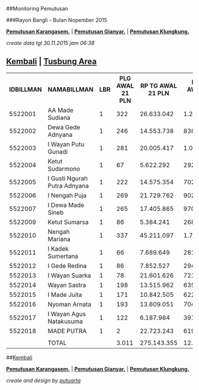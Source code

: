 <script>
  (function(i,s,o,g,r,a,m){i['GoogleAnalyticsObject']=r;i[r]=i[r]||function(){
  (i[r].q=i[r].q||[]).push(arguments)},i[r].l=1*new Date();a=s.createElement(o),
  m=s.getElementsByTagName(o)[0];a.async=1;a.src=g;m.parentNode.insertBefore(a,m)
  })(window,document,'script','//www.google-analytics.com/analytics.js','ga');

  ga('create', 'UA-70651201-1', 'auto');
  ga('send', 'pageview');

</script>

##Monitoring Pemutusan 

###Rayon Bangli - Bulan Nopember 2015


**[Pemutusan Karangasem.](https://github.com/areabatur/3mm.3atur/blob/master/tusbung/karangasem112015.markdown )** | **[Pemutusan Gianyar.](https://github.com/areabatur/3mm.3atur/blob/master/tusbung/gianyar112015.markdown )** | **[Pemutusan Klungkung.](https://github.com/areabatur/3mm.3atur/blob/master/tusbung/klungkung112015.markdown )** 

_create data tgl 30.11.2015 jam 06:38_

## [Kembali](http://areabatur.github.io/3mm.3atur/) | [ Tusbung Area](https://github.com/areabatur/3mm.3atur/blob/master/tusbung/3mm.areatusbung.markdown )

<table><tbody><tr><th>IDBILLMAN</th><th>NAMABILLMAN</th><th>LBR</th><th> PLG AWAL 21 PLN </th><th> RP TG AWAL 21 PLN </th><th> RP BK AWAL 21 PLN </th><th> TARGET AKHIR PLN </th><th> (REALISASI) </th><th> TOTAL RP TG 30 06:38 </th><th> TOTAL BK 30 06:38 </th><th> TPLG </th><th> BELUM </th><th>DIDATANGI</th><th>SEGEL</th><th> TOTAL RP TG 29 16:20 </th><th> TOTAL BK  29 16:20 </th><th> TPLG </th><th> BELUM </th><th>DATANGI</th><th>SEGEL</th><th> TOTAL RP TG 29 08:21 </th><th> TOTAL BK 29 08:21 </th><th> TPLG </th><th> BELUM </th><th>DATANGI</th><th>SEGEL</th><th> SISA RP TG 27 21:19 </th><th> SISA RP BK 27 21:19 </th><th> SISA PLG 27 21:19 </th><th> BELUM </th><th>DATANGI</th><th>SEGEL</th><th> SISA RP TG 27 09:40 </th><th> SISA RP BK 27 09:40 </th><th> SISA PLG27 09:40 </th><th> BELUM </th><th>DATANGI</th><th>SEGEL</th><th> SISA RP TG 26 20:13 </th><th> SISA RP BK 26 26 20:13 </th><th> SISA PLG26 20:13 </th><th>BELUM</th><th>DATANGI</th><th>SEGEL</th><th> SISA RP TG 26 07:30 </th><th> SISA RP BK 26 07:30 </th><th> SISA PLG 26 07:30 </th><th>BELUM</th><th>DATANGI</th><th>SEGEL</th><th> SISA RP TG 25 16:45 </th><th> SISA RP BK 25 16:45 </th><th> SISA PLG 25 16:45 </th><th>BELUM</th><th>DATANGI</th><th>SEGEL</th><th> SISA RP TG 25 01:45 </th><th> SISA RP BK 25 01:45 </th><th> SISA PLG 25 01:45 </th><th> BELUM </th><th> DATANGI </th><th> SEGEL </th><th> SISA RP TG 24 0617 </th><th> SISA RP BK </th><th> TPLG </th><th> BELUM </th><th> DATANGI </th><th> SEGEL </th><th> SISA RP TG 23 1830 </th><th> SISA RP BK </th><th> TPLG </th><th> BELUM </th><th> DATANGI </th><th> SEGEL </th></tr><tr><td>5522001</td><td>AA Made Sudiana</td><td>1</td><td> 322 </td><td> 26.633.042 </td><td> 1.260.000 </td><td> 1.537.601 </td><td> (5,06)</td><td> 10.857.903 </td><td> 503.000 </td><td> 140 </td><td> 137 </td><td>2</td><td>1</td><td> 11.717.902 </td><td> 529.000 </td><td> 148 </td><td> 145 </td><td>2</td><td>1</td><td> 12.298.748 </td><td> 553.000 </td><td> 156 </td><td> 153 </td><td>2</td><td>1</td><td> 14.884.725 </td><td> 651.000 </td><td> 188 </td><td> 186 </td><td>2</td><td> </td><td> 16.463.923 </td><td> 708.000 </td><td> 204 </td><td> 202 </td><td>2</td><td> </td><td> 17.043.806 </td><td> 726.000 </td><td> 210 </td><td>208</td><td>2</td><td> </td><td> 18.340.061 </td><td> 856.000 </td><td> 222 </td><td>216</td><td>3</td><td>3</td><td> 18.833.974 </td><td> 877.000 </td><td> 229 </td><td>221</td><td>5</td><td>3</td><td> 20.900.950 </td><td> 984.000 </td><td> 249 </td><td> 241 </td><td> 5 </td><td> 3 </td><td> 21.177.518 </td><td> 993.000 </td><td> 252 </td><td> 244 </td><td> 5 </td><td> 3 </td><td> 21.333.719 </td><td> 999.000 </td><td> 254 </td><td> 246 </td><td> 5 </td><td> 3 </td></tr><tr><td>5522002</td><td>Dewa Gede Adnyana</td><td>1</td><td> 246 </td><td> 14.553.738 </td><td> 838.000 </td><td> 840.228 </td><td> (1,12)</td><td> 2.622.904 </td><td> 129.000 </td><td> 34 </td><td> 24 </td><td>10</td><td> </td><td> 2.622.904 </td><td> 129.000 </td><td> 34 </td><td> 24 </td><td>10</td><td> </td><td> 8.608.659 </td><td> 497.000 </td><td> 150 </td><td> 122 </td><td>28</td><td> </td><td> 8.642.341 </td><td> 500.000 </td><td> 151 </td><td> 131 </td><td>20</td><td> </td><td> 8.760.734 </td><td> 503.000 </td><td> 152 </td><td> 132 </td><td>20</td><td> </td><td> 8.760.734 </td><td> 503.000 </td><td> 152 </td><td>132</td><td>20</td><td> </td><td> 11.247.512 </td><td> 660.000 </td><td> 203 </td><td>140</td><td>63</td><td> </td><td> 11.247.512 </td><td> 660.000 </td><td> 203 </td><td>140</td><td>63</td><td> </td><td> 11.764.821 </td><td> 687.000 </td><td> 212 </td><td> 143 </td><td> 69 </td><td> </td><td> 13.217.228 </td><td> 761.000 </td><td> 221 </td><td> 150 </td><td> 71 </td><td> </td><td> 13.217.228 </td><td> 761.000 </td><td> 221 </td><td> 150 </td><td> 71 </td><td> </td></tr><tr><td>5522003</td><td>I Wayan Putu Gunadi</td><td>1</td><td> 281 </td><td> 20.005.417 </td><td> 1.000.000 </td><td> 1.154.969 </td><td> (0,19)</td><td> 2.532.134 </td><td> 139.000 </td><td> 44 </td><td> 44 </td><td> </td><td> </td><td> 2.532.134 </td><td> 139.000 </td><td> 44 </td><td> 44 </td><td> </td><td> </td><td> 2.586.276 </td><td> 142.000 </td><td> 45 </td><td> 45 </td><td> </td><td> </td><td> 2.688.334 </td><td> 145.000 </td><td> 46 </td><td> 46 </td><td> </td><td> </td><td> 5.300.224 </td><td> 218.000 </td><td> 69 </td><td> 69 </td><td> </td><td> </td><td> 5.732.963 </td><td> 230.000 </td><td> 73 </td><td>73</td><td> </td><td> </td><td> 7.198.977 </td><td> 346.000 </td><td> 87 </td><td>87</td><td> </td><td> </td><td> 7.301.613 </td><td> 352.000 </td><td> 89 </td><td>89</td><td> </td><td> </td><td> 12.156.100 </td><td> 506.000 </td><td> 137 </td><td> 137 </td><td> </td><td> </td><td> 16.260.393 </td><td> 778.000 </td><td> 227 </td><td> 227 </td><td> </td><td> </td><td> 16.260.393 </td><td> 778.000 </td><td> 227 </td><td> 227 </td><td> </td><td> </td></tr><tr><td>5522004</td><td>Ketut Sudarmono</td><td>1</td><td> 67 </td><td> 5.622.292 </td><td> 292.000 </td><td> 324.591 </td><td> (3,86)</td><td> 1.901.586 </td><td> 98.000 </td><td> 8 </td><td> 7 </td><td>1</td><td> </td><td> 1.901.586 </td><td> 98.000 </td><td> 8 </td><td> 7 </td><td>1</td><td> </td><td> 2.196.657 </td><td> 122.000 </td><td> 16 </td><td> 15 </td><td>1</td><td> </td><td> 2.224.460 </td><td> 125.000 </td><td> 17 </td><td> 16 </td><td>1</td><td> </td><td> 3.038.613 </td><td> 150.000 </td><td> 24 </td><td> 23 </td><td>1</td><td> </td><td> 3.038.613 </td><td> 150.000 </td><td> 24 </td><td>23</td><td>1</td><td> </td><td> 3.220.513 </td><td> 161.000 </td><td> 27 </td><td>25</td><td>2</td><td> </td><td> 3.278.263 </td><td> 164.000 </td><td> 28 </td><td>26</td><td>2</td><td> </td><td> 3.290.473 </td><td> 167.000 </td><td> 29 </td><td> 27 </td><td> 2 </td><td> </td><td> 4.349.889 </td><td> 215.000 </td><td> 42 </td><td> 36 </td><td> 6 </td><td> </td><td> 4.425.267 </td><td> 218.000 </td><td> 43 </td><td> 37 </td><td> 6 </td><td> </td></tr><tr><td>5522005</td><td>I Gusti Ngurah Putra Adnyana</td><td>1</td><td> 222 </td><td> 14.575.354 </td><td> 702.000 </td><td> 841.476 </td><td> 2,00 </td><td> </td><td> </td><td> </td><td> - </td><td> </td><td> </td><td> </td><td> </td><td> </td><td> - </td><td> </td><td> </td><td> </td><td> </td><td> </td><td> - </td><td> </td><td> </td><td> </td><td> </td><td> </td><td> - </td><td> </td><td> </td><td> 2.046.442 </td><td> 114.000 </td><td> 38 </td><td> 37 </td><td>1</td><td> </td><td> 2.173.547 </td><td> 117.000 </td><td> 39 </td><td>38</td><td>1</td><td> </td><td> 2.573.476 </td><td> 135.000 </td><td> 45 </td><td>43</td><td>2</td><td> </td><td> 4.697.107 </td><td> 229.000 </td><td> 75 </td><td>73</td><td>2</td><td> </td><td> 6.474.564 </td><td> 332.000 </td><td> 108 </td><td> 104 </td><td> 4 </td><td> </td><td> 8.128.537 </td><td> 428.000 </td><td> 138 </td><td> 134 </td><td> 4 </td><td> </td><td> 8.128.537 </td><td> 428.000 </td><td> 138 </td><td> 134 </td><td> 4 </td><td> </td></tr><tr><td>5522006</td><td>I Nengah Puja</td><td>1</td><td> 269 </td><td> 21.729.762 </td><td> 902.000 </td><td> 1.254.520 </td><td> (1,55)</td><td> 4.447.814 </td><td> 220.000 </td><td> 70 </td><td> 70 </td><td> </td><td> </td><td> 5.284.135 </td><td> 270.000 </td><td> 86 </td><td> 86 </td><td> </td><td> </td><td> 5.406.868 </td><td> 276.000 </td><td> 88 </td><td> 88 </td><td> </td><td> </td><td> 6.501.783 </td><td> 336.000 </td><td> 108 </td><td> 108 </td><td> </td><td> </td><td> 10.603.274 </td><td> 389.000 </td><td> 118 </td><td> 118 </td><td> </td><td> </td><td> 10.652.516 </td><td> 392.000 </td><td> 119 </td><td>119</td><td> </td><td> </td><td> 11.806.093 </td><td> 451.000 </td><td> 138 </td><td>138</td><td> </td><td> </td><td> 11.942.537 </td><td> 467.000 </td><td> 141 </td><td>141</td><td> </td><td> </td><td> 13.083.421 </td><td> 557.000 </td><td> 171 </td><td> 171 </td><td> </td><td> </td><td> 18.347.218 </td><td> 724.000 </td><td> 211 </td><td> 211 </td><td> </td><td> </td><td> 18.399.705 </td><td> 730.000 </td><td> 213 </td><td> 213 </td><td> </td><td> </td></tr><tr><td>5522007</td><td>I Dewa Made Sineb</td><td>1</td><td> 265 </td><td> 17.405.865 </td><td> 970.000 </td><td> 1.004.890 </td><td> 0,94 </td><td> 1.061.208 </td><td> 32.000 </td><td> 10 </td><td> 10 </td><td> </td><td> </td><td> 1.061.208 </td><td> 32.000 </td><td> 10 </td><td> 10 </td><td> </td><td> </td><td> 3.187.545 </td><td> 187.000 </td><td> 59 </td><td> 59 </td><td> </td><td> </td><td> 3.311.383 </td><td> 190.000 </td><td> 60 </td><td> 60 </td><td> </td><td> </td><td> 4.290.965 </td><td> 291.000 </td><td> 78 </td><td> 78 </td><td> </td><td> </td><td> 4.314.412 </td><td> 294.000 </td><td> 79 </td><td>79</td><td> </td><td> </td><td> 4.661.680 </td><td> 317.000 </td><td> 86 </td><td>86</td><td> </td><td> </td><td> 4.761.594 </td><td> 323.000 </td><td> 88 </td><td>88</td><td> </td><td> </td><td> 5.060.734 </td><td> 346.000 </td><td> 95 </td><td> 95 </td><td> </td><td> </td><td> 13.468.080 </td><td> 820.000 </td><td> 221 </td><td> 221 </td><td> </td><td> </td><td> 13.468.080 </td><td> 820.000 </td><td> 221 </td><td> 221 </td><td> </td><td> </td></tr><tr><td>5522009</td><td>Ketut Sumarsa</td><td>1</td><td> 86 </td><td> 5.384.241 </td><td> 268.000 </td><td> 310.847 </td><td> 0,42 </td><td> 491.251 </td><td> 18.000 </td><td> 6 </td><td> 6 </td><td> </td><td> </td><td> 491.251 </td><td> 18.000 </td><td> 6 </td><td> 6 </td><td> </td><td> </td><td> 548.660 </td><td> 21.000 </td><td> 7 </td><td> 7 </td><td> </td><td> </td><td> 2.141.687 </td><td> 104.000 </td><td> 34 </td><td> 34 </td><td> </td><td> </td><td> 2.141.687 </td><td> 104.000 </td><td> 34 </td><td> 34 </td><td> </td><td> </td><td> 2.141.687 </td><td> 104.000 </td><td> 34 </td><td>34</td><td> </td><td> </td><td> 2.245.263 </td><td> 110.000 </td><td> 36 </td><td>36</td><td> </td><td> </td><td> 2.531.747 </td><td> 121.000 </td><td> 39 </td><td>39</td><td> </td><td> </td><td> 2.815.856 </td><td> 136.000 </td><td> 44 </td><td> 44 </td><td> </td><td> </td><td> 3.724.464 </td><td> 186.000 </td><td> 60 </td><td> 60 </td><td> </td><td> </td><td> 3.757.657 </td><td> 189.000 </td><td> 61 </td><td> 61 </td><td> </td><td> </td></tr><tr><td>5522010</td><td>Nengah Mariana</td><td>1</td><td> 337 </td><td> 45.211.097 </td><td> 1.759.542 </td><td> 2.610.164 </td><td> (2,13)</td><td> 10.772.258 </td><td> 468.000 </td><td> 121 </td><td> 119 </td><td>2</td><td> </td><td> 11.048.425 </td><td> 474.000 </td><td> 123 </td><td> 121 </td><td>2</td><td> </td><td> 11.419.527 </td><td> 486.000 </td><td> 127 </td><td> 125 </td><td>2</td><td> </td><td> 11.581.172 </td><td> 495.000 </td><td> 130 </td><td> 129 </td><td>1</td><td> </td><td> 22.389.348 </td><td> 825.542 </td><td> 163 </td><td> 161 </td><td>2</td><td> </td><td> 26.408.747 </td><td> 953.542 </td><td> 171 </td><td>169</td><td>2</td><td> </td><td> 31.281.113 </td><td> 1.148.542 </td><td> 213 </td><td>212</td><td>1</td><td> </td><td> 32.221.625 </td><td> 1.234.542 </td><td> 217 </td><td>216</td><td>1</td><td> </td><td> 35.409.682 </td><td> 1.387.542 </td><td> 242 </td><td> 239 </td><td> 3 </td><td> </td><td> 36.448.719 </td><td> 1.418.542 </td><td> 251 </td><td> 248 </td><td> 3 </td><td> </td><td> 36.889.912 </td><td> 1.432.542 </td><td> 255 </td><td> 252 </td><td> 3 </td><td> </td></tr><tr><td>5522011</td><td>I Kadek Sumertana</td><td>1</td><td> 66 </td><td> 7.689.649 </td><td> 281.000 </td><td> 443.945 </td><td> (1,30)</td><td> 1.464.740 </td><td> 37.000 </td><td> 11 </td><td> 7 </td><td>4</td><td> </td><td> 1.464.740 </td><td> 37.000 </td><td> 11 </td><td> 7 </td><td>4</td><td> </td><td> 1.464.740 </td><td> 37.000 </td><td> 11 </td><td> 7 </td><td>4</td><td> </td><td> 1.464.740 </td><td> 37.000 </td><td> 11 </td><td> 9 </td><td>2</td><td> </td><td> 1.702.473 </td><td> 46.000 </td><td> 14 </td><td> 11 </td><td>3</td><td> </td><td> 1.994.798 </td><td> 52.000 </td><td> 16 </td><td>13</td><td>3</td><td> </td><td> 3.410.046 </td><td> 135.000 </td><td> 28 </td><td>22</td><td>6</td><td> </td><td> 5.574.236 </td><td> 160.000 </td><td> 31 </td><td>22</td><td>9</td><td> </td><td> 6.517.728 </td><td> 206.000 </td><td> 44 </td><td> 33 </td><td> 11 </td><td> </td><td> 6.825.668 </td><td> 226.000 </td><td> 50 </td><td> 39 </td><td> 11 </td><td> </td><td> 6.861.798 </td><td> 229.000 </td><td> 51 </td><td> 40 </td><td> 11 </td><td> </td></tr><tr><td>5522012</td><td>I Gede Redina</td><td>1</td><td> 86 </td><td> 7.852.527 </td><td> 294.000 </td><td> 453.349 </td><td> 0,91 </td><td> 495.553 </td><td> 49.000 </td><td> 15 </td><td> 15 </td><td> </td><td> </td><td> 3.227.112 </td><td> 122.000 </td><td> 35 </td><td> 35 </td><td> </td><td> </td><td> 3.227.112 </td><td> 122.000 </td><td> 35 </td><td> 35 </td><td> </td><td> </td><td> 3.569.134 </td><td> 179.000 </td><td> 54 </td><td> 54 </td><td> </td><td> </td><td> 3.569.134 </td><td> 179.000 </td><td> 54 </td><td> 54 </td><td> </td><td> </td><td> 4.384.559 </td><td> 208.000 </td><td> 63 </td><td>61</td><td> </td><td>2</td><td> 4.384.559 </td><td> 208.000 </td><td> 63 </td><td>63</td><td> </td><td> </td><td> 4.384.559 </td><td> 208.000 </td><td> 63 </td><td>63</td><td> </td><td> </td><td> 4.464.326 </td><td> 214.000 </td><td> 65 </td><td> 65 </td><td> </td><td> </td><td> 5.321.074 </td><td> 239.000 </td><td> 72 </td><td> 72 </td><td> </td><td> </td><td> 5.321.074 </td><td> 239.000 </td><td> 72 </td><td> 72 </td><td> </td><td> </td></tr><tr><td>5522013</td><td>I Wayan Suarka</td><td>1</td><td> 78 </td><td> 21.601.626 </td><td> 721.525 </td><td> 1.247.123 </td><td> (0,12)</td><td> 2.641.153 </td><td> 179.000 </td><td> 55 </td><td> 55 </td><td> </td><td> </td><td> 2.701.081 </td><td> 182.000 </td><td> 56 </td><td> 56 </td><td> </td><td> </td><td> 2.701.081 </td><td> 182.000 </td><td> 56 </td><td> 56 </td><td> </td><td> </td><td> 2.701.081 </td><td> 182.000 </td><td> 56 </td><td> 56 </td><td> </td><td> </td><td> 2.737.051 </td><td> 185.000 </td><td> 57 </td><td> 57 </td><td> </td><td> </td><td> 2.737.051 </td><td> 185.000 </td><td> 57 </td><td>57</td><td> </td><td> </td><td> 12.525.867 </td><td> 451.804 </td><td> 58 </td><td>58</td><td> </td><td> </td><td> 12.525.867 </td><td> 451.804 </td><td> 58 </td><td>58</td><td> </td><td> </td><td> 12.650.079 </td><td> 457.804 </td><td> 60 </td><td> 60 </td><td> </td><td> </td><td> 13.175.834 </td><td> 471.804 </td><td> 64 </td><td> 64 </td><td> </td><td> </td><td> 13.175.834 </td><td> 471.804 </td><td> 64 </td><td> 64 </td><td> </td><td> </td></tr><tr><td>5522014</td><td>Wayan Sastra</td><td>1</td><td> 198 </td><td> 13.515.962 </td><td> 635.000 </td><td> 780.315 </td><td> (3,25)</td><td> 4.095.356 </td><td> 232.000 </td><td> 70 </td><td> 70 </td><td> </td><td> </td><td> 4.596.332 </td><td> 268.000 </td><td> 82 </td><td> 82 </td><td> </td><td> </td><td> 5.106.145 </td><td> 295.000 </td><td> 91 </td><td> 91 </td><td> </td><td> </td><td> 5.341.376 </td><td> 316.000 </td><td> 98 </td><td> 98 </td><td> </td><td> </td><td> 6.874.269 </td><td> 339.000 </td><td> 105 </td><td> 105 </td><td> </td><td> </td><td> 7.306.461 </td><td> 357.000 </td><td> 111 </td><td>111</td><td> </td><td> </td><td> 7.727.151 </td><td> 383.000 </td><td> 119 </td><td>119</td><td> </td><td> </td><td> 7.727.151 </td><td> 383.000 </td><td> 119 </td><td>119</td><td> </td><td> </td><td> 8.030.461 </td><td> 398.000 </td><td> 124 </td><td> 124 </td><td> </td><td> </td><td> 8.769.324 </td><td> 437.000 </td><td> 137 </td><td> 137 </td><td> </td><td> </td><td> 8.769.324 </td><td> 437.000 </td><td> 137 </td><td> 137 </td><td> </td><td> </td></tr><tr><td>5522015</td><td>I Made Juita</td><td>1</td><td> 171 </td><td> 10.842.505 </td><td> 622.000 </td><td> 625.968 </td><td> 0,17 </td><td> 1.147.959 </td><td> 104.000 </td><td> 34 </td><td> 34 </td><td> </td><td> </td><td> 1.147.959 </td><td> 104.000 </td><td> 34 </td><td> 34 </td><td> </td><td> </td><td> 2.391.939 </td><td> 183.000 </td><td> 59 </td><td> 59 </td><td> </td><td> </td><td> 2.594.924 </td><td> 196.000 </td><td> 61 </td><td> 59 </td><td> </td><td>2</td><td> 3.022.562 </td><td> 219.000 </td><td> 68 </td><td> 68 </td><td> </td><td> </td><td> 3.097.758 </td><td> 228.000 </td><td> 71 </td><td>71</td><td> </td><td> </td><td> 4.064.286 </td><td> 261.000 </td><td> 82 </td><td>82</td><td> </td><td> </td><td> 4.064.286 </td><td> 261.000 </td><td> 82 </td><td>82</td><td> </td><td> </td><td> 4.858.845 </td><td> 363.000 </td><td> 92 </td><td> 92 </td><td> </td><td> </td><td> 8.049.863 </td><td> 486.000 </td><td> 127 </td><td> 127 </td><td> </td><td> </td><td> 8.095.090 </td><td> 489.000 </td><td> 128 </td><td> 128 </td><td> </td><td> </td></tr><tr><td>5522016</td><td>Nyoman Arnata</td><td>1</td><td> 193 </td><td> 13.609.051 </td><td> 704.000 </td><td> 785.689 </td><td> (7,66)</td><td> 7.587.035 </td><td> 421.000 </td><td> 120 </td><td> 75 </td><td>42</td><td>3</td><td> 7.654.042 </td><td> 424.000 </td><td> 121 </td><td> 76 </td><td>42</td><td>3</td><td> 7.682.389 </td><td> 427.000 </td><td> 122 </td><td> 77 </td><td>42</td><td>3</td><td> 7.857.793 </td><td> 442.000 </td><td> 127 </td><td> 113 </td><td>14</td><td> </td><td> 11.094.297 </td><td> 532.000 </td><td> 137 </td><td> 120 </td><td>15</td><td>2</td><td> 11.094.297 </td><td> 532.000 </td><td> 137 </td><td>122</td><td>15</td><td> </td><td> 11.264.663 </td><td> 547.000 </td><td> 142 </td><td>127</td><td>13</td><td>2</td><td> 11.264.663 </td><td> 547.000 </td><td> 142 </td><td>127</td><td>13</td><td>2</td><td> 11.715.078 </td><td> 583.000 </td><td> 154 </td><td> 139 </td><td> 13 </td><td> 2 </td><td> 12.012.580 </td><td> 603.000 </td><td> 160 </td><td> 145 </td><td> 13 </td><td> 2 </td><td> 12.033.502 </td><td> 606.000 </td><td> 161 </td><td> 146 </td><td> 13 </td><td> 2 </td></tr><tr><td>5522017</td><td>I Wayan Agus Natakusuma</td><td>1</td><td> 122 </td><td> 6.187.984 </td><td> 391.000 </td><td> 357.250 </td><td> (0,55)</td><td> 910.045 </td><td> 69.000 </td><td> 23 </td><td> 23 </td><td> </td><td> </td><td> 910.045 </td><td> 69.000 </td><td> 23 </td><td> 23 </td><td> </td><td> </td><td> 910.045 </td><td> 69.000 </td><td> 23 </td><td> 23 </td><td> </td><td> </td><td> 3.305.209 </td><td> 230.000 </td><td> 74 </td><td> 74 </td><td> </td><td> </td><td> 3.344.446 </td><td> 233.000 </td><td> 75 </td><td> 75 </td><td> </td><td> </td><td> 4.193.663 </td><td> 243.000 </td><td> 76 </td><td>76</td><td> </td><td> </td><td> 4.247.486 </td><td> 249.000 </td><td> 78 </td><td>78</td><td> </td><td> </td><td> 4.247.486 </td><td> 249.000 </td><td> 78 </td><td>78</td><td> </td><td> </td><td> 4.389.772 </td><td> 258.000 </td><td> 81 </td><td> 81 </td><td> </td><td> </td><td> 4.615.001 </td><td> 276.000 </td><td> 87 </td><td> 87 </td><td> </td><td> </td><td> 4.869.560 </td><td> 297.000 </td><td> 92 </td><td> 92 </td><td> </td><td> </td></tr><tr><td>5522018</td><td>MADE PUTRA</td><td>1</td><td> 2 </td><td> 22.723.243 </td><td> 619.397 </td><td> 1.311.877 </td><td> 2,00 </td><td> </td><td> </td><td> </td><td> - </td><td> </td><td> </td><td> </td><td> </td><td> </td><td> - </td><td> </td><td> </td><td> </td><td> </td><td> </td><td> - </td><td> </td><td> </td><td> </td><td> </td><td> </td><td> - </td><td> </td><td> </td><td> </td><td> </td><td> </td><td> - </td><td> </td><td> </td><td> </td><td> </td><td> </td><td>0</td><td> </td><td> </td><td> </td><td> </td><td> </td><td>0</td><td> </td><td> </td><td> - </td><td> - </td><td> - </td><td>0</td><td>0</td><td>0</td><td> - </td><td> - </td><td> </td><td> - </td><td> </td><td> </td><td> 14.030.607 </td><td> 382.489 </td><td> 1 </td><td> 1 </td><td> </td><td> </td><td> 14.030.607 </td><td> 382.489 </td><td> 1 </td><td> 1 </td><td> </td><td> </td></tr><tr><td> </td><td> </td><td> </td><td> </td><td> </td><td> </td><td> </td><td> </td><td> </td><td> </td><td> </td><td> </td><td> </td><td> </td><td> </td><td> </td><td> </td><td> </td><td> </td><td> </td><td> </td><td> </td><td> </td><td> </td><td> </td><td> </td><td> </td><td> </td><td> </td><td> </td><td> </td><td> </td><td> </td><td> </td><td> </td><td> </td><td> </td><td> </td><td> </td><td> </td><td> </td><td> </td><td> </td><td> </td><td> </td><td> </td><td> </td><td> </td><td> </td><td> </td><td> </td><td> </td><td> </td><td> </td><td> </td><td> </td><td> </td><td> </td><td> </td><td> </td><td> </td><td> </td><td> </td><td> </td><td> </td><td> </td><td> </td><td> </td><td> </td><td> </td><td> </td><td> </td><td> </td><td> </td></tr><tr><td> </td><td>TOTAL</td><td> </td><td> 3.011 </td><td> 275.143.355 </td><td> 12.259.464 </td><td> 15.884.801 </td><td> (0,89)</td><td> 53.028.899 </td><td> 2.698.000 </td><td> 761 </td><td> 696 </td><td> 61 </td><td> 4 </td><td> 58.360.856 </td><td> 2.895.000 </td><td> 821 </td><td> 756 </td><td> 61 </td><td> 4 </td><td> 69.736.391 </td><td> 3.599.000 </td><td> 1.045 </td><td> 962 </td><td> 79 </td><td> 4 </td><td> 78.810.142 </td><td> 4.128.000 </td><td> 1.215 </td><td> 1.173 </td><td> 40 </td><td> 2 </td><td> 107.379.442 </td><td> 5.035.542 </td><td> 1.390 </td><td> 1.344 </td><td> 44 </td><td> 2 </td><td> 115.075.612 </td><td> 5.274.542 </td><td> 1.432 </td><td> 1.386 </td><td> 44 </td><td> 2 </td><td> 140.198.746 </td><td> 6.419.346 </td><td> 1.627 </td><td>1532</td><td>90</td><td>5</td><td> 146.604.220 </td><td> 6.687.346 </td><td> 1.682 </td><td>1582</td><td>95</td><td>5</td><td> 163.582.890 </td><td> 7.582.346 </td><td> 1.907 </td><td> 1.795 </td><td> 107 </td><td> 5 </td><td> 207.921.997 </td><td> 9.444.835 </td><td> 2.321 </td><td> 2.203 </td><td> 113 </td><td> 5 </td><td> 209.037.287 </td><td> 9.506.835 </td><td> 2.339 </td><td> 2.221 </td><td> 113 </td><td> 5 </td></tr></tbody></table>

##[Kembali](http://areabatur.github.io/3mm.3atur/)

**[Pemutusan Karangasem.](https://github.com/areabatur/3mm.3atur/blob/master/tusbung/karangasem112015.markdown )** | **[Pemutusan Gianyar.](https://github.com/areabatur/3mm.3atur/blob/master/tusbung/gianyar112015.markdown )** | **[Pemutusan Klungkung.](https://github.com/areabatur/3mm.3atur/blob/master/tusbung/klungkung112015.markdown )** 


_create and design by [putuarta](mailto:putuarta@gmail.com)_
